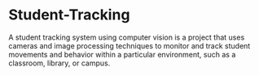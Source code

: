 # Student-Tracking
A student tracking system using computer vision is a project that uses cameras and image processing techniques to monitor and track student movements and behavior within a particular environment, such as a classroom, library, or campus.  
